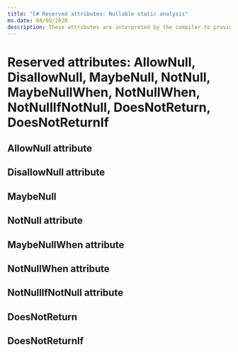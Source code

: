 ```yaml
---
title: "C# Reserved attributes: Nullable static analysis"
ms.date: 04/09/2020
description: These attributes are interpreted by the compiler to provide better static analysis for nullable and non-nullable reference types.
---
```

# Reserved attributes: AllowNull, DisallowNull, MaybeNull, NotNull, MaybeNullWhen, NotNullWhen, NotNullIfNotNull, DoesNotReturn, DoesNotReturnIf

## AllowNull attribute

## DisallowNull attribute

## MaybeNull

## NotNull attribute

## MaybeNullWhen attribute

## NotNullWhen attribute

## NotNullIfNotNull attribute

## DoesNotReturn

## DoesNotReturnIf
